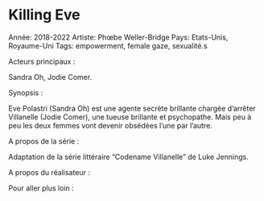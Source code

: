 # Killing Eve

Année: 2018-2022
Artiste: Phœbe Weller-Bridge
Pays: Etats-Unis, Royaume-Uni
Tags: empowerment, female gaze, sexualité.s

Acteurs principaux : 

Sandra Oh, Jodie Comer. 

Synopsis :

Eve Polastri (Sandra Oh) est une agente secrète brillante chargée d’arrêter Villanelle (Jodie Comer), une tueuse brillante et psychopathe. Mais peu à peu les deux femmes vont devenir obsédées l’une par l’autre. 

A propos de la série : 

Adaptation de la série littéraire “Codename Villanelle” de Luke Jennings. 

A propos du réalisateur : 

Pour aller plus loin :